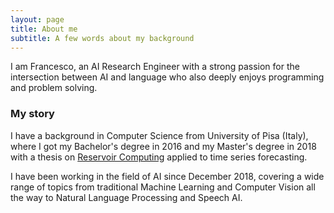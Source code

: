 ```yaml
---
layout: page
title: About me
subtitle: A few words about my background
---
```


I am Francesco, an AI Research Engineer with a strong passion for the intersection between AI and language who also deeply enjoys programming and problem solving.

### My story

I have a background in Computer Science from University of Pisa (Italy), where I got my Bachelor's degree in 2016 and my Master's degree in 2018 with a thesis on [Reservoir Computing](https://en.wikipedia.org/wiki/Reservoir_computing) applied to time series forecasting.

I have been working in the field of AI since December 2018, covering a wide range of topics from traditional Machine Learning and Computer Vision all the way to Natural Language Processing and Speech AI.
